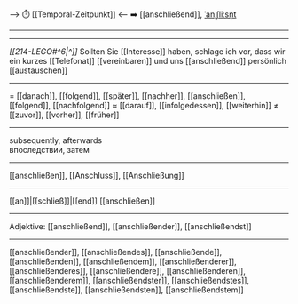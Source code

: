 --> ⏱️ [[Temporal-Zeitpunkt]] <--
➡️ [[anschließend]], [ˈanˌʃliːsn̩t](https://youglish.com/pronounce/anschließend/german)

---
---

*[[214-LEGO#^6|^]]* Sollten Sie [[Interesse]] haben, schlage ich vor, dass wir ein kurzes [[Telefonat]] [[vereinbaren]] und uns [[anschließend]] persönlich [[austauschen]]




---
= [[danach]], [[folgend]], [[später]], [[nachher]], [[anschließen]], [[folgend]], [[nachfolgend]]
≈ [[darauf]], [[infolgedessen]], [[weiterhin]]
≠ [[zuvor]], [[vorher]], [[früher]]

---
subsequently, afterwards  
впоследствии, затем

---
[[anschließen]], [[Anschluss]], [[Anschließung]]

---
[[an]]|[[schließ]]|[[end]]
[[anschließen]]


---
Adjektive: [[anschließend]], [[anschließender]], [[anschließendst]]

---
[[anschließender]], [[anschließendes]], [[anschließende]], [[anschließenden]], [[anschließendem]], [[anschließenderer]], [[anschließenderes]], [[anschließendere]], [[anschließenderen]], [[anschließenderem]], [[anschließendster]], [[anschließendstes]], [[anschließendste]], [[anschließendsten]], [[anschließendstem]]